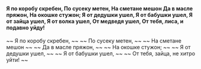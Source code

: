 #### Я по коробу скребен, По сусеку метен, На сметане мешон Да в масле пряжон, На окошке стужон; Я от дедушки ушел, Я от бабушки ушел, Я от зайца ушел, Я от волка ушел, От медведя ушел, От тебя, лиса, и подавно уйду!


~~ Я по коробу скребен, ~~
~~ По сусеку метен, ~~
~~ На сметане мешон ~~
~~ Да в масле пряжон, ~~
~~ На окошке стужон; ~~
~~ Я от дедушки ушел, ~~
~~ Я от бабушки ушел, ~~
~~ От тебя, зайца, не хитро уйти! ~~
